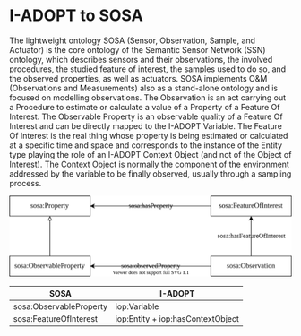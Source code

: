 # I-ADOPT to SOSA

The lightweight ontology SOSA (Sensor, Observation, Sample, and Actuator) is the core ontology of the Semantic Sensor Network (SSN) ontology, which describes sensors and their observations, the involved procedures, the studied feature of interest, the samples used to do so, and the observed properties, as well as actuators.
SOSA implements O&M (Observations and Measurements) also as a stand-alone ontology and is focused on modelling observations.
The Observation is an act carrying out a Procedure to estimate or calculate a value of a Property of a Feature Of Interest.
The Observable Property is an observable quality of a Feature Of Interest and can be directly mapped to the I-ADOPT Variable.
The Feature Of Interest is the real thing whose property is being estimated or calculated at a specific time and space and corresponds to the instance of the Entity type playing the role of an I-ADOPT Context Object (and not of the Object of Interest).
The Context Object is normally the component of the environment addressed by the variable to be finally observed, usually through a sampling process.

![SOSA overview](./gfx/sosa.svg)

| SOSA                    | I-ADOPT                           |
|-------------------------|-----------------------------------|
| sosa:ObservableProperty | iop:Variable                      |
| sosa:FeatureOfInterest  | iop:Entity + iop:hasContextObject |
